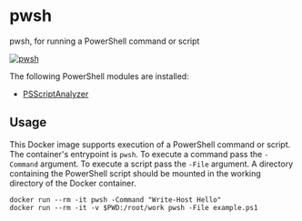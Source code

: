# pwsh

pwsh, for running a PowerShell command or script

[![pwsh][badge]][workflow]

[badge]: https://github.com/michielvoo/Docker/actions/workflows/pwsh.yaml/badge.svg
[workflow]: https://github.com/michielvoo/Docker/actions/workflows/pwsh.yaml

The following PowerShell modules are installed:

- [PSScriptAnalyzer](https://www.powershellgallery.com/packages/PSScriptAnalyzer)

## Usage

This Docker image supports execution of a PowerShell command or script. The 
container's entrypoint is `pwsh`. To execute a command pass the `-Command` 
argument. To execute a script pass the `-File` argument. A directory containing 
the PowerShell script should be mounted in the working directory of the Docker 
container.

```
docker run --rm -it pwsh -Command "Write-Host Hello"
docker run --rm -it -v $PWD:/root/work pwsh -File example.ps1
```
